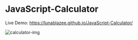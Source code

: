 # JavaScript-Calculator
Live Demo:  https://lunablazee.github.io/JavaScript-Calculator/

![calculator-img](https://github.com/LunaBlazee/JavaScript-Calculator/assets/162085668/9d60d67b-dadd-4ad9-a1f9-682aa9754481)

